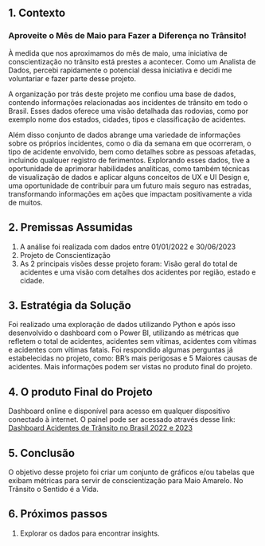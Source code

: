 
## 1. Contexto

### Aproveite o Mês de Maio para Fazer a Diferença no Trânsito!
À medida que nos aproximamos do mês de maio, uma iniciativa de conscientização no trânsito está prestes a acontecer. Como um Analista de Dados, percebi rapidamente o potencial dessa iniciativa e decidi me voluntariar e fazer parte desse projeto. 

A organização por trás deste projeto me confiou uma base de dados, contendo informações relacionadas aos incidentes de trânsito em todo o Brasil. Esses dados oferece uma visão detalhada das rodovias, como por exemplo nome dos estados, cidades, tipos e classificação de acidentes. 

Além disso conjunto de dados abrange uma variedade de informações sobre os próprios incidentes, como o dia da semana em que ocorreram, o tipo de acidente envolvido, bem como detalhes sobre as pessoas afetadas, incluindo qualquer registro de ferimentos.
Explorando esses dados, tive a oportunidade de aprimorar habilidades analíticas, como também técnicas de visualização de dados e aplicar alguns conceitos de UX e UI Design e, uma oportunidade de contribuir para um futuro mais seguro nas estradas, transformando informações em ações que impactam positivamente a vida de muitos.

## 2. Premissas Assumidas
1. A análise foi realizada com dados entre 01/01/2022 e 30/06/2023
2. Projeto de Conscientização
3. As 2 principais visões desse projeto foram: Visão geral do total de acidentes e uma visão com detalhes dos acidentes por região, estado e cidade. 

## 3. Estratégia da Solução
Foi realizado uma exploração de dados utilizando Python e após isso desenvolvido o dashboard com o Power BI, utilizando as métricas que refletem o total de acidentes, acidentes sem vítimas, acidentes com vítimas e acidentes com vítimas fatais. Foi respondido algumas perguntas já estabelecidas no projeto, como: BR’s mais perigosas e 5 Maiores causas de acidentes. Mais informações podem ser vistas no produto final do projeto. 

## 4. O produto Final do Projeto
Dashboard online e disponível para acesso em qualquer dispositivo conectado à internet. 
O painel pode ser acessado através desse link: <a href="https://app.powerbi.com/view?r=eyJrIjoiOTcxNjExNTYtZWZlNS00OTBjLTliZGItZWViY2Q2MWVhOGI2IiwidCI6IjI0MzFmNDBkLWFhMmUtNGI4MS1hZDY0LTc2NTU5NTY4MmVlNiJ9"> Dashboard Acidentes de Trânsito no Brasil 2022 e 2023</a>

## 5. Conclusão
O objetivo desse projeto foi criar um conjunto de gráficos e/ou tabelas que exibam métricas para servir de conscientização para Maio Amarelo. No Trânsito o Sentido é a Vida.

## 6. Próximos passos
1. Explorar os dados para encontrar insights. 

